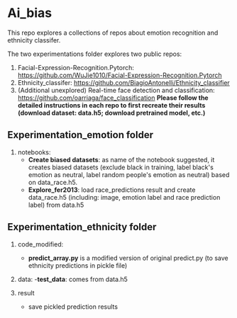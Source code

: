 # Ai_bias
This repo explores a collections of repos about emotion recognition and ethnicity classifer.

The two experimentations folder explores two public repos:
1. Facial-Expression-Recognition.Pytorch: https://github.com/WuJie1010/Facial-Expression-Recognition.Pytorch
2. Ethnicity_classifer: https://github.com/BiagioAntonelli/Ethnicity_classifier  
3. (Additional unexplored) Real-time face detection and classification: https://github.com/oarriaga/face_classification
**Please follow the detailed instructions in each repo to first recreate their results (download dataset: data.h5; download pretrained model, etc.)**


## Experimentation_emotion folder
1. notebooks:
    - **Create biased datasets**: as name of the notebook suggested, it creates biased datasets (exclude black in training, label black's emotion as neutral, label random people's emotion as neutral) based on data_race.h5.
    - **Explore_fer2013**: load race_predictions result and create data_race.h5 (including: image, emotion label and race prediction label) from data.h5

## Experimentation_ethnicity folder
1. code_modified:
    - **predict_array.py** is a modified version of original predict.py (to save ethnicity predictions in pickle file)
  
2. data:
    -**test_data**: comes from data.h5
    
3. result
    - save pickled prediction results
  
